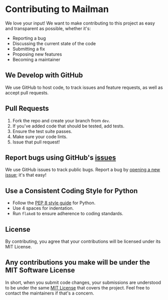 # Contributing to Mailman

We love your input! We want to make contributing to this project as easy and transparent as possible, whether it's:

- Reporting a bug
- Discussing the current state of the code
- Submitting a fix
- Proposing new features
- Becoming a maintainer

## We Develop with GitHub

We use GitHub to host code, to track issues and feature requests, as well as accept pull requests.

## Pull Requests

1. Fork the repo and create your branch from  `dev`.
2. If you've added code that should be tested, add tests.
3. Ensure the test suite passes.
4. Make sure your code lints.
5. Issue that pull request!

## Report bugs using GitHub's [issues](https://github.com/BuildNShip/mailman-backend/issues)

We use GitHub issues to track public bugs. Report a bug by [opening a new issue](https://github.com/BuildNShip/mailman-backend/issues/new); it's that easy!

## Use a Consistent Coding Style for Python

- Follow the [PEP 8 style guide](https://www.python.org/dev/peps/pep-0008/) for Python.
- Use 4 spaces for indentation.
- Run `flake8` to ensure adherence to coding standards.

## License

By contributing, you agree that your contributions will be licensed under its MIT License.

## Any contributions you make will be under the MIT Software License

In short, when you submit code changes, your submissions are understood to be under the same [MIT License](http://choosealicense.com/licenses/mit/) that covers the project. Feel free to contact the maintainers if that's a concern.
